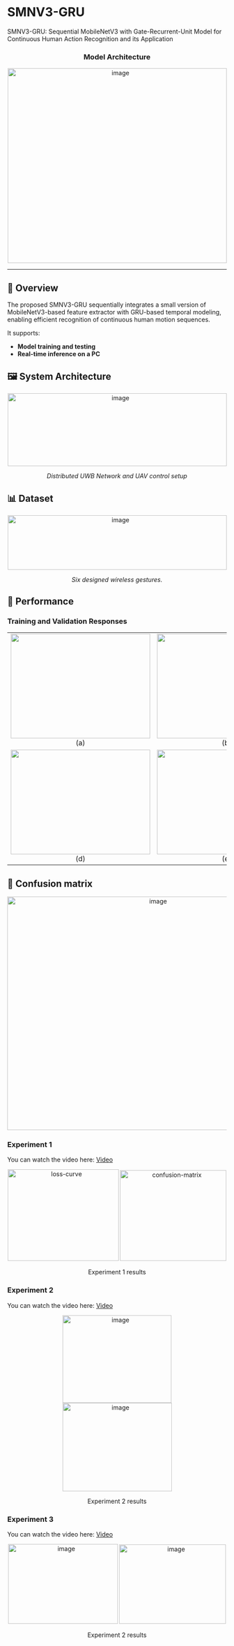 # SMNV3-GRU
SMNV3-GRU: Sequential MobileNetV3 with Gate-Recurrent-Unit Model for Continuous Human Action Recognition and its Application

<h3 align="center">Model Architecture</h3>

<p align="center">
<img width="503" height="447" alt="image" src="https://github.com/user-attachments/assets/1cd7e7ec-6193-46ab-ad8e-be4168e2b198" />

</p>

---

## 📘 Overview
The proposed SMNV3-GRU sequentially integrates a small version of MobileNetV3-based feature extractor with GRU-based temporal modeling, enabling efficient recognition of continuous human motion sequences.

It supports:

- **Model training and testing**  
- **Real-time inference on a PC**

## 🖼️ System Architecture

<p align="center">
  <img width="503" height="167" alt="image" src="https://github.com/user-attachments/assets/ab33b6ec-d89a-40b6-af7c-8e8a808a3ac1" />

</p>

<p align="center"><i> Distributed UWB Network and UAV control setup</i></p>

## 📊 Dataset
<p align="center">
<img width="503" height="125" alt="image" src="https://github.com/user-attachments/assets/7695f448-0fd9-44db-8380-5511f6715c39" />
</p>
<p align="center"><i> Six designed wireless gestures.</i></p>



## 🚀 Performance

### Training and Validation Responses
<table align="center">
  <tr>
    <td align="center">
      <img width="320" height="240" src="https://github.com/user-attachments/assets/0ab5d939-3f4c-4f33-b375-f187205c062d" /><br>(a)
    </td>
    <td align="center">
      <img width="320" height="240" src="https://github.com/user-attachments/assets/742af9a7-8caf-493c-953e-7603ae041daa" /><br>(b)
    </td>
    <td align="center">
      <img width="320" height="240" src="https://github.com/user-attachments/assets/54bcd825-2836-4473-98c2-113ba5a7c0c9" /><br>(c)
    </td>
  </tr>
  <tr>
    <td align="center">
      <img width="320" height="240" src="https://github.com/user-attachments/assets/817c1f44-784f-414d-9e76-593ef65cede9" /><br>(d)
    </td>
    <td align="center">
      <img width="320" height="240" src="https://github.com/user-attachments/assets/afc6dafa-1a46-4de9-b393-90b30a092323" /><br>(e)
    </td>
    <td align="center">
      <img width="320" height="240" src="https://github.com/user-attachments/assets/2cdd8f76-ae35-4a11-8fc7-09e16d291eb4" /><br>(f)
    </td>
  </tr>
</table>

###
## 🧪 Confusion matrix

<p align="center">
<img width="677" height="536" alt="image" src="https://github.com/user-attachments/assets/b1e88cf3-8068-473c-a7b5-93513a8f600a" />

### Experiment 1  
You can watch the video here: [Video](https://youtu.be/JeYRMwli88Q?si=l2oAThJ-h6hs4ItM)
<p align="center">
  <img width="255" height="210" alt="loss-curve" src="https://github.com/user-attachments/assets/ea88ade5-4119-4a5e-bd08-c23e29214533" />
  <img width="244" height="208" alt="confusion-matrix" src="https://github.com/user-attachments/assets/0576a573-6782-481b-ab7c-dfda05055111" />
</p>

<p align="center">Experiment 1 results </i></p>

### Experiment 2  
You can watch the video here: [Video](https://youtu.be/VHAf1cZUyL8?si=jcO0CYTae0_jyE38)
<p align="center">
<img width="250" height="201" alt="image" src="https://github.com/user-attachments/assets/34164b6a-e5e3-4f98-b640-497f1dc0c812" />
<img width="251" height="203" alt="image" src="https://github.com/user-attachments/assets/3f9c794a-af2b-43f5-93d9-ce579f955ead" />
</p>

<p align="center">Experiment 2 results </i></p>

### Experiment 3  
You can watch the video here: [Video](https://youtu.be/S7VNDHIUlhk?si=bSFozpxuWWEenp5P)
<p align="center">
<img width="252" height="183" alt="image" src="https://github.com/user-attachments/assets/d6b5da3e-776e-4e04-adde-1208c0f481ba" />
<img width="245" height="182" alt="image" src="https://github.com/user-attachments/assets/ed501984-8289-420d-b230-464b1b080b32" />

<p align="center">Experiment 2 results </i></p>

